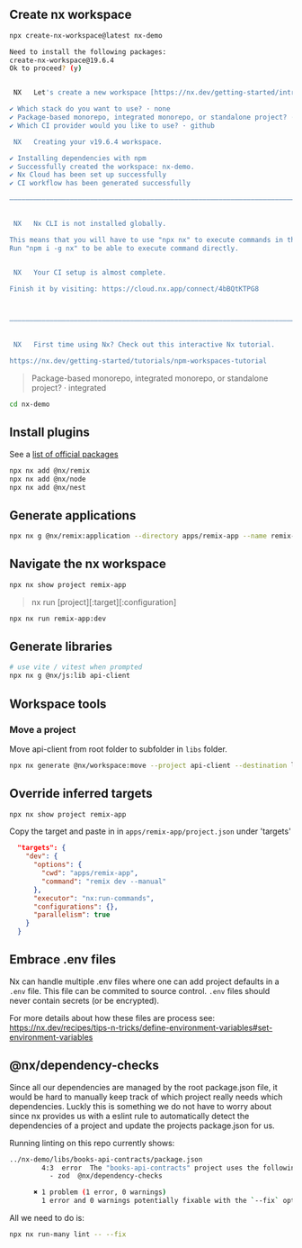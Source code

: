 ## Create nx workspace

```sh
npx create-nx-workspace@latest nx-demo

Need to install the following packages:
create-nx-workspace@19.6.4
Ok to proceed? (y)


 NX   Let's create a new workspace [https://nx.dev/getting-started/intro]

✔ Which stack do you want to use? · none
✔ Package-based monorepo, integrated monorepo, or standalone project? · integrated
✔ Which CI provider would you like to use? · github

 NX   Creating your v19.6.4 workspace.

✔ Installing dependencies with npm
✔ Successfully created the workspace: nx-demo.
✔ Nx Cloud has been set up successfully
✔ CI workflow has been generated successfully

—————————————————————————————————————————————————————————————————————————————————————————————————————————————————————————————————————————————————————————————————————————————————————————————————————————————————————


 NX   Nx CLI is not installed globally.

This means that you will have to use "npx nx" to execute commands in the workspace.
Run "npm i -g nx" to be able to execute command directly.


 NX   Your CI setup is almost complete.

Finish it by visiting: https://cloud.nx.app/connect/4bBQtKTPG8



—————————————————————————————————————————————————————————————————————————————————————————————————————————————————————————————————————————————————————————————————————————————————————————————————————————————————————


 NX   First time using Nx? Check out this interactive Nx tutorial.

https://nx.dev/getting-started/tutorials/npm-workspaces-tutorial

```

> Package-based monorepo, integrated monorepo, or standalone project? · integrated

```sh
cd nx-demo
```

## Install plugins

See a [list of official packages](https://nx.dev/nx-api#official-packages-reference)

```sh
npx nx add @nx/remix
npx nx add @nx/node
npx nx add @nx/nest
```

## Generate applications

```sh
npx nx g @nx/remix:application --directory apps/remix-app --name remix-app --projectNameAndRootFormat as-provided --unitTestRunner vitest --e2eTestRunner playwright
```

## Navigate the nx workspace

```sh
npx nx show project remix-app
```

> nx run [project][:target][:configuration]

```sh
npx nx run remix-app:dev
```

## Generate libraries

```sh
# use vite / vitest when prompted
npx nx g @nx/js:lib api-client
```

## Workspace tools

### Move a project

Move api-client from root folder to subfolder in `libs` folder.

```sh
npx nx generate @nx/workspace:move --project api-client --destination libs/books-api-client --newProjectName books-api-client --projectNameAndRootFormat as-provided
```

## Override inferred targets

```sh
npx nx show project remix-app
```

Copy the target and paste in in `apps/remix-app/project.json` under 'targets'

```json
  "targets": {
    "dev": {
      "options": {
        "cwd": "apps/remix-app",
        "command": "remix dev --manual"
      },
      "executor": "nx:run-commands",
      "configurations": {},
      "parallelism": true
    }
  }
```

## Embrace .env files

Nx can handle multiple .env files where one can add project defaults in a `.env` file.
This file can be commited to source control. `.env` files should never contain secrets (or be encrypted).

For more details about how these files are process see: https://nx.dev/recipes/tips-n-tricks/define-environment-variables#set-environment-variables

## @nx/dependency-checks

Since all our dependencies are managed by the root package.json file,
it would be hard to manually keep track of which project really needs which dependencies.
Luckly this is something we do not have to worry about since nx provides us with a
eslint rule to automatically detect the dependencies of a project and update the projects package.json
for us.

Running linting on this repo currently shows:

```sh
../nx-demo/libs/books-api-contracts/package.json
        4:3  error  The "books-api-contracts" project uses the following packages, but they are missing from "dependencies":
          - zod  @nx/dependency-checks

      ✖ 1 problem (1 error, 0 warnings)
        1 error and 0 warnings potentially fixable with the `--fix` option.

```

All we need to do is:

```sh
npx nx run-many lint -- --fix
```
